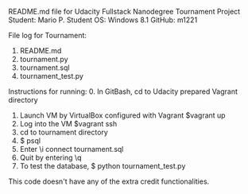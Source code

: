 README.md file for Udacity Fullstack Nanodegree Tournament Project
Student: Mario P.
Student OS: Windows 8.1
GitHub: m1221


File log for Tournament:
1. README.md
2. tournament.py
3. tournament.sql
4. tournament_test.py

Instructions for running:
0. In GitBash, cd to Udacity prepared Vagrant directory
1. Launch VM by VirtualBox configured with Vagrant
  $vagrant up
2. Log into the VM
  $vagrant ssh
3. cd to tournament directory
4. $ psql
5. Enter \i connect tournament.sql
6. Quit by entering \q
7. To test the database, $ python tournament_test.py

This code doesn't have any of the extra credit functionalities.